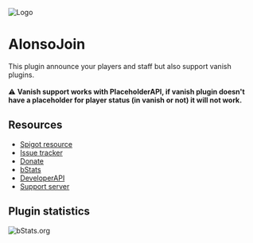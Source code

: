 ![Logo](https://i.imgur.com/eie4iu4.png)

# AlonsoJoin
This plugin announce your players and staff but also support vanish plugins.\
\
⚠️ **Vanish support works with PlaceholderAPI, if vanish plugin doesn't have a placeholder for player status (in vanish or not) it will not work.**
## Resources
- [Spigot resource](https://www.spigotmc.org/resources/X/)
- [Issue tracker](https://github.com/AlonsoAliaga/AlonsoJoin/issues)
- [Donate](https://paypal.me/AlonsoAliaga)
- [bStats](https://bstats.org/plugin/bukkit/AlonsoJoin)
- [DeveloperAPI](https://github.com/AlonsoAliaga/BetterSocial/wiki/AlonsoJoinAPI)
- [Support server](https://alonsoaliaga.com/discord)

## Plugin statistics
![bStats.org](https://bstats.org/signatures/bukkit/AlonsoJoin.svg)
